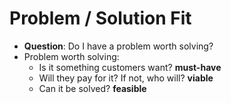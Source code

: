 # Problem / Solution Fit

- **Question**: Do I have a problem worth solving?
- Problem worth solving:
    - Is it something customers want? **must-have**
    - Will they pay for it? If not, who will? **viable**
    - Can it be solved? **feasible**
